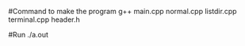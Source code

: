 #Command to make the program
g++ main.cpp normal.cpp listdir.cpp terminal.cpp header.h

#Run
./a.out
